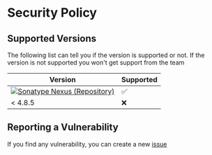 # Security Policy

## Supported Versions

The following list can tell you if the version is supported or not. If the version is not supported you won't get support from the team

| Version | Supported          |
| ------- | ------------------ |
| [![Sonatype Nexus (Repository)](https://img.shields.io/nexus/maven-public/xyz.theprogramsrc/SuperCoreAPI?label=Current%20Release&server=https%3A%2F%2Frepo.theprogramsrc.xyz)](https://github.com/TheProgramSrc/SuperCoreAPI)   | :white_check_mark: |
| < 4.8.5   | :x:                |

## Reporting a Vulnerability

If you find any vulnerability, you can create a new [issue](https://github.com/TheProgramSrc/SuperCoreAPI/issues)

